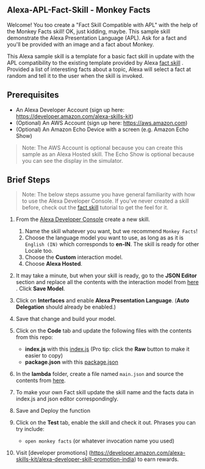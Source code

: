 ## Alexa-APL-Fact-Skill - Monkey Facts

Welcome!  You too create a "Fact Skill Compatible with APL" with the help of the Monkey Facts skill!  OK, just kidding, maybe.  This sample skill  demonstrate the Alexa Presentation Language (APL).  Ask for a fact and you'll be provided with an image and a fact about Monkey.

This Alexa sample skill is a template for a basic fact skill in update with the APL compatibility to the existing template provided by Alexa [fact skill](https://github.com/alexa/skill-sample-nodejs-fact) . Provided a list of interesting facts about a topic, Alexa will select a fact at random and tell it to the user when the skill is invoked.


## Prerequisites

* An Alexa Developer Account (sign up here: https://developer.amazon.com/alexa-skills-kit)
* (Optional) An AWS Account (sign up here: https://aws.amazon.com)
* (Optional) An Amazon Echo Device with a screen (e.g. Amazon Echo Show)

> Note: The AWS Account is optional because you can create this sample as an Alexa Hosted skill.  The Echo Show is optional because you can see the display in the simulator.

## Brief Steps

> Note: The below steps assume you have general familiarity with how to use the Alexa Developer Console.  If you've never created a skill before, check out the [fact skill](https://github.com/alexa/skill-sample-nodejs-fact) tutorial to get the feel for it.


1. From the [Alexa Developer Console](https://developer.amazon.com/alexa-skills-kit) create a new skill.
    1. Name the skill whatever you want, but we recommend `Monkey Facts`!
    1. Choose the language model you want to use, as long as as it is `English (IN)` which corresponds to **en-IN**.  The skill is ready for other Locale too.
    1. Choose the **Custom** interaction model.
    1. Choose **Alexa Hosted**.
1. It may take a minute, but when your skill is ready, go to the **JSON Editor** section and replace all the contents with the interaction model from [here](https://github.com/rimmi21/Alexa-APL-Fact-Skill/blob/master/json-editor.json) .  Click **Save Model**.
1. Click on **Interfaces** and enable **Alexa Presentation Language**.  (**Auto Delegation** should already be enabled.)
1. Save that change and build your model.
1. Click on the **Code** tab and update the following files with the contents from this repo:
    * **index.js** with this [index.js](./lambda/index.js) (Pro tip: click the **Raw** button to make it easier to copy)
    * **package.json** with this [package.json](./lambda/package.json)

1. In the **lambda** folder, create a file named `main.json`  and source the contents from [here](./lambda/main.json).

1. To make your own Fact skill update the skill name and the facts data in index.js and json editor correspondingly.

1. Save and Deploy the function
1. Click on the **Test** tab, enable the skill and check it out.  Phrases you can try include:
    * `open monkey facts` (or whatever invocation name you used)
    
1. Visit [developer promotions] (https://developer.amazon.com/alexa-skills-kit/alexa-developer-skill-promotion-india) to earn rewards.    


